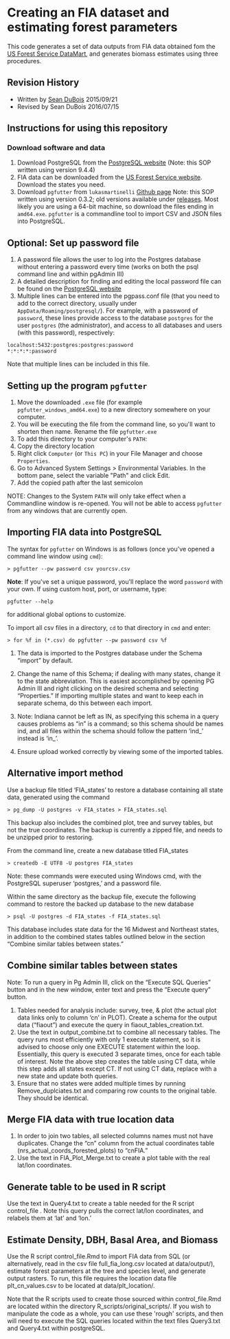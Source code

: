 # Creating an FIA dataset and estimating forest parameters

This code generates a set of data outputs from FIA data obtained fom the [US Forest Service DataMart](http://apps.fs.fed.us/fiadb-downloads/datamart.html), and generates biomass estimates using three procedures.

## Revision History

* Written by [Sean DuBois](http://github.com/sgdubs) 2015/09/21
* Revised by Sean DuBois 2016/07/15

## Instructions for using this repository

### Download software and data
1.	Download PostgreSQL from the [PostgreSQL website](http://www.postgresql.org/download/) (Note: this SOP written using version 9.4.4)
2.	FIA data can be downloaded from the [US Forest Service website](http://apps.fs.fed.us/fiadb-downloads/datamart.html).  Download the states you need.
3.	Download `pgfutter` from `lukasmartinelli` [Github page](https://github.com/lukasmartinelli/pgfutter) Note: this SOP written using version 0.3.2; old versions available under [releases](github.com/lukasmartinelli/pgfutter/releases). Most likely you are using a 64-bit machine, so download the files ending in `amd64.exe`.  `pgfutter` is a commandline tool to import CSV and JSON files into PostgreSQL.

## Optional: Set up password file 
1.	A password file allows the user to log into the Postgres database without entering a password every time (works on both the psql command line and within pgAdmin III)
2.	A detailed description for finding and editing the local password file can be found on the [PostgreSQL website](http://www.postgresql.org/docs/9.0/static/libpq-pgpass.html)
3.	Multiple lines can be entered into the pgpass.conf file (that you need to add to the correct directory, usually under `AppData/Roaming/postgresql/`). For example, with a password of `password`, these lines provide access to the database `postgres` for the user `postgres` (the administrator), and access to all databases and users (with this password), respectively:

``` 
localhost:5432:postgres:postgres:password
*:*:*:*:password
```
Note that multiple lines can be included in this file.

## Setting up the program `pgfutter`
1.	Move the downloaded `.exe` file (for example `pgfutter_windows_amd64.exe`) to a new directory somewhere on your computer.
2. You will be executing the file from the command line, so you'll want to shorten then name. Rename the file `pgfutter.exe`
3. To add this directory to your computer's `PATH`: 
  1. Copy the directory location
  2. Right click `Computer` (or `This PC`) in your File Manager and choose `Properties`. 
  3. Go to Advanced System Settings > Environmental Variables. In the bottom pane, select the variable "Path" and click Edit. 
  4. Add the copied path after the last semicolon
  
NOTE:  Changes to the System `PATH` will only take effect when a Commandline window is re-opened.  You will not be able to access `pgfutter` from any windows that are currently open.

## Importing FIA data into PostgreSQL
The syntax for `pgfutter` on Windows is as follows (once you've opened a command line window using `cmd`):

```
> pgfutter --pw password csv yourcsv.csv
```

**Note**: If you've set a unique password, you'll replace the word `password` with your own. If using custom host, port, or username, type:

```
pgfutter --help 
```

for additional global options to customize.

To import all csv files in a directory, `cd` to that directory in `cmd` and enter:

```
> for %f in (*.csv) do pgfutter --pw password csv %f
```

1.	The data is imported to the Postgres database under the Schema “import” by default. 

2.	Change the name of this Schema; if dealing with many states, change it to the state abbreviation. This is easiest accomplished by opening PG Admin III and right clicking on the desired schema and selecting “Properties.” If importing multiple states and want to keep each in separate schema, do this between each import. 

3.	Note: Indiana cannot be left as IN, as specifying this schema in a query causes problems as “in” is a command; so this schema should be names ind, and all files within the schema should follow the pattern ‘ind_’ instead is ‘in_’. 
4.	Ensure upload worked correctly by viewing some of the imported tables.

## Alternative import method 

Use a backup file titled ‘FIA_states’ to restore a database containing all state data, generated using the command

```
> pg_dump -U postgres -v FIA_states > FIA_states.sql
```

This backup also includes the combined plot, tree and survey tables, but not the true coordinates. The backup is currently a zipped file, and needs to be unzipped prior to restoring.

From the command line, create a new database titled FIA_states 

```
> createdb -E UTF8 -U postgres FIA_states
```

Note: these commands were executed using Windows cmd, with the PostgreSQL superuser ‘postgres,’ and a password file.

Within the same directory as the backup file, execute the following command to restore the backed up database to the new database

```
> psql -U postgres -d FIA_states -f FIA_states.sql
```

This database includes state data for the 16 Midwest and Northeast states, in addition to the combined states tables outlined below in the section “Combine similar tables between states.”

## Combine similar tables between states
Note: To run a query in Pg Admin III, click on the “Execute SQL Queries” button and in the new window, enter text and press the “Execute query” button.

1.	Tables needed for analysis include: survey, tree, & plot (the actual plot data links only to column ‘cn’ in PLOT). Create a schema for the output data (“fiaout”) and execute the query in fiaout_tables_creation.txt.
2.	Use the text in output_combine.txt to combine all necessary tables. The query runs most efficiently with only 1 execute statement, so it is advised to choose only one EXECUTE statement within the loop. Essentially, this query is executed 3 separate times, once for each table of interest. Note the above step creates the table using CT data, while this step adds all states except CT. If not using CT data, replace with a new state and update both queries.
3.	Ensure that no states were added multiple times by running Remove_duplciates.txt and comparing row counts to the original table. They should be identical.

## Merge FIA data with true location data
1.	In order to join two tables, all selected columns names must not have duplicates. Change the “cn” column from the actual coordinates table (nrs_actual_coords_forested_plots) to “cnFIA.”
2.	Use the text in FIA_Plot_Merge.txt to create a plot table with the real lat/lon coordinates. 

## Generate table to be used in R script
Use the text in Query4.txt to create a table needed for the R script control_file . Note this query pulls the correct lat/lon coordinates, and relabels them at ‘lat’ and ‘lon.’

## Estimate Density, DBH, Basal Area, and Biomass 
Use the R script control_file.Rmd to import FIA data from SQL (or alternatively, read in the csv file full_fia_long.csv located at data/output/), estimate forest parameters at the tree and species level, and generate output rasters. To run, this file requires the location data file plt_cn_values.csv to be located at data/plt_location/.

Note that the R scripts used to create those sourced within control_file.Rmd are located within the directory R_scripts/original_scripts/. If you wish to manipulate the code as a whole, you can use these 'rough' scripts, and then will need to execute the SQL queries located within the text files Query3.txt and Query4.txt within postgreSQL.
